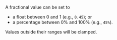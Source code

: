 A fractional value can be set to

 - a float between 0 and 1 (e.g., `0.45`); or
 - a percentage between 0% and 100% (e.g., `45%`).

Values outside their ranges will be clamped.
